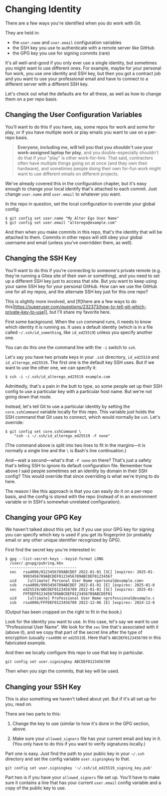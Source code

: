 # Changing Identity

There are a few ways you're identified when you do work with Git.

They are held in:

* the `user.name` and `user.email` configuration variables
* the SSH key you use to authenticate with a remote server like GitHub
* the GPG key you use for signing commits (rare)

It's all well-and-good if you only ever use a single identity, but
sometimes you might want to use different ones. For example, maybe for
your personal fun work, you use one identity and SSH key, but then you
got a contract job and you want to use your professional email and have
to connect to a different server with a different SSH key.

Let's check out what the defaults are for all these, as well as how to
change them on a per repo basis.

## Changing the User Configuration Variables

You'll want to do this if you have, say, some repos for work and some for
play, or if you have multiple work or play emails you want to use
on a per-repo basis.

> **Everyone, including me, will tell you that you shouldn't use your
> work-assigned laptop for play**, and you double-especially shouldn't
> do that if your "play" is other work-for-hire. That said, contractors
> often have multiple things going on at once (and they own their
> hardware), and sometimes people doing their own for-fun work might
> want to use different emails on different projects.

We've already covered this in the configuration chapter, but it's easy
enough to change your local identify that's attached to each commit.
Just change `user.name` and `user.email` to whatever you want.

In the repo in question, set the local configuration to override your
global config:

``` {.default}
$ git config set user.name "My Alter Ego User Name"
$ git config set user.email "alterego@example.com"
```

And then when you make commits in this repo, that's the identity that
will be attached to them. Commits in other repos will still obey your
global username and email (unless you've overridden them, as well).

## Changing the SSH Key

You'll want to do this if you're connecting to someone's private remote
(e.g. they're running a Gitea site of their own or something), and you
need to set up a different SSH key just to access that site. But you
want to keep using your same SSH key for your personal GitHub. How can
we use the GitHub one for all my repos, and the alternate SSH key just
for this one repo?

This is slightly more involved, and [fl[there are a few ways to do
this|https://superuser.com/questions/232373/how-to-tell-git-which-private-key-to-use]],
but I'll share my favorite here.

First some background. When the `ssh` command runs, it needs to know
which identity it is running as. It uses a default identity (which is
in a file called `~/.ssh/id_something`, like `id_ed25519`) unless you
specify another one.

You can do this one the command line with the `-i` switch to `ssh`.

Let's say you have two private keys in your `.ssh` direcrtory,
`id_ed25519` and `id_alterego_ed25519`. The first one is the default key
SSH uses. But if we want to use the other one, we can specify it:

``` {.default}
$ ssh -i ~/.ssh/id_alterego_ed25519 example.com
```

Admittedly, that's a pain in the butt to type, so some people set up
their SSH config to use a particular key with a particular host name.
But we're not going down that route.

Instead, let's tell Git to use a particular identity by setting the
`core.sshCommand` variable locally for this repo. This variable just
holds the SSH command that Git uses to connect, which would normally be
`ssh`. Let's override:

``` {.default}
$ git config set core.sshCommand \
    "ssh -i ~/.ssh/id_alterego_ed25519 -F none"
```

(The command above is split into two lines to fit in the margins—it is
normally a single line and the `\` is Bash's line continuation.)

And—wait a second—what's that `-F none` on there? That's just a safety
that's telling SSH to ignore its default configuration file. Remember
how above I said people sometimes set an identity by domain in their SSH
config? This would override that since overriding is what we're trying
to do here.

The reason I like this approach is that you can easily do it on a
per-repo basis, and the config is stored with the repo (instead of in an
environment variable or in SSH's somewhat-unrelated configuration).

## Changing your GPG Key

We haven't talked about this yet, but if you use your GPG key for
signing you can specify which key is used if you get its fingerprint (or
probably email or any other unique identifier recognized by GPG).

First find the secret key you're interested in:

``` {.default}
$ gpg --list-secret-keys --keyid-format LONG
  /user/.gnupg/pubring.kbx
  ------------------------------
  sec   rsa4096/0123456789ABCDEF 2022-01-01 [SC] [expires: 2025-01-
        9993456789ABCDEF0123456789ABCDEF01234567
  uid     [ultimate] Personal User Name <personal@example.com>
  ssb   rsa4096/9993456789ABCDEF 2022-01-01 [E] [expires: 2025-01-0
  sec   ed25519/ABCDEF0123456789 2022-01-01 [SC] [expires: 2025-01-
        FFFDEF0123456789ABCDEF0123456789ABCDEF01
  uid     [ultimate] Professional User Name <professional@example.c
  ssb   rsa4096/FFFDEF0123456789 2022-12-06 [E] [expires: 2024-12-0
```

(Output has been cropped on the right to fit in the book.)

Look for the identity you want to use. In this case, let's say we want
to use "Professional User Name". We look for the `sec` line that's
associated with it (above it), and we copy that part of the secret line
after the type of encryption (usually `rsa4096` or `ed25519`). Here
that's `ABCDEF0123456789` in this fabricated example.

And then we locally configure this repo to use that key in particular.

``` {.default}
git config set user.signingkey ABCDEF0123456789
```

Then when you sign the commits, that key will be used.

## Changing your SSH Key

This is also something we haven't talked about yet. But if it's all set
up for you, read on.

There are two parts to this:

1. Change the key to use (similar to how it's done in the GPG section,
   above.

2. Make sure your `allowed_signers` file has your current email and key
   in it. (You only have to do this if you want to verify signatures
   locally.)

Part one is easy. Just find the path to your public key in your `~/.ssh`
directory and set the config variable `user.signingkey` to that.

``` {.default}
git config set user.signingkey '~/.ssh/id_ed25519_signing_key.pub'
```

Part two is if you have your `allowed_signers` file set up. You'll have
to make sure it contains a line that has your current `user.email`
config variable and a copy of the public key to use.

